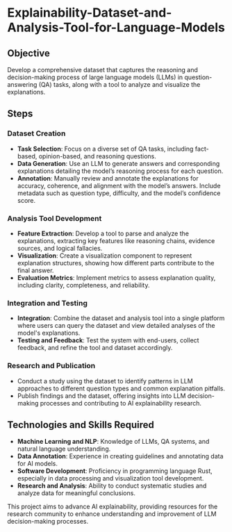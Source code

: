 # Explainability-Dataset-and-Analysis-Tool-for-Language-Models

## Objective
Develop a comprehensive dataset that captures the reasoning and decision-making process of large language models (LLMs) in question-answering (QA) tasks, along with a tool to analyze and visualize the explanations.

## Steps

### Dataset Creation
- **Task Selection**: Focus on a diverse set of QA tasks, including fact-based, opinion-based, and reasoning questions.
- **Data Generation**: Use an LLM to generate answers and corresponding explanations detailing the model’s reasoning process for each question.
- **Annotation**: Manually review and annotate the explanations for accuracy, coherence, and alignment with the model’s answers. Include metadata such as question type, difficulty, and the model’s confidence score.

### Analysis Tool Development
- **Feature Extraction**: Develop a tool to parse and analyze the explanations, extracting key features like reasoning chains, evidence sources, and logical fallacies.
- **Visualization**: Create a visualization component to represent explanation structures, showing how different parts contribute to the final answer.
- **Evaluation Metrics**: Implement metrics to assess explanation quality, including clarity, completeness, and reliability.

### Integration and Testing
- **Integration**: Combine the dataset and analysis tool into a single platform where users can query the dataset and view detailed analyses of the model's explanations.
- **Testing and Feedback**: Test the system with end-users, collect feedback, and refine the tool and dataset accordingly.

### Research and Publication
- Conduct a study using the dataset to identify patterns in LLM approaches to different question types and common explanation pitfalls.
- Publish findings and the dataset, offering insights into LLM decision-making processes and contributing to AI explainability research.

## Technologies and Skills Required
- **Machine Learning and NLP**: Knowledge of LLMs, QA systems, and natural language understanding.
- **Data Annotation**: Experience in creating guidelines and annotating data for AI models.
- **Software Development**: Proficiency in programming language Rust, especially in data processing and visualization tool development.
- **Research and Analysis**: Ability to conduct systematic studies and analyze data for meaningful conclusions.

This project aims to advance AI explainability, providing resources for the research community to enhance understanding and improvement of LLM decision-making processes.
